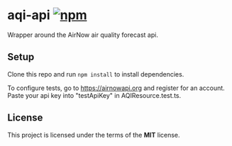 # aqi-api [![npm](https://img.shields.io/npm/v/aqi-api)](https://npmjs.org/package/aqi-api)
Wrapper around the AirNow air quality forecast api.

## Setup
Clone this repo and run `npm install` to install  dependencies.

To configure tests, go to https://airnowapi.org and register for an account.  Paste your api key into "testApiKey" in AQIResource.test.ts. 

## License
This project is licensed under the terms of the **MIT** license.
